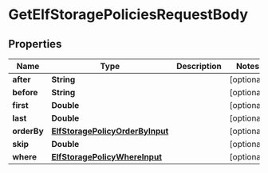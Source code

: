 

# GetElfStoragePoliciesRequestBody


## Properties

Name | Type | Description | Notes
------------ | ------------- | ------------- | -------------
**after** | **String** |  |  [optional]
**before** | **String** |  |  [optional]
**first** | **Double** |  |  [optional]
**last** | **Double** |  |  [optional]
**orderBy** | [**ElfStoragePolicyOrderByInput**](ElfStoragePolicyOrderByInput.md) |  |  [optional]
**skip** | **Double** |  |  [optional]
**where** | [**ElfStoragePolicyWhereInput**](ElfStoragePolicyWhereInput.md) |  |  [optional]



